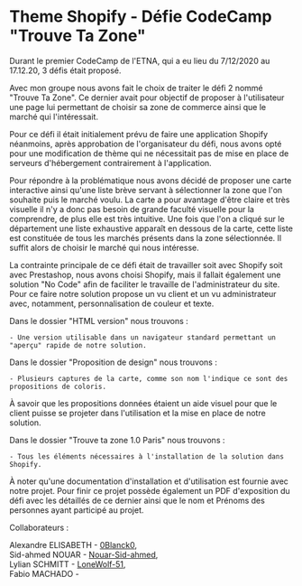 # Theme Shopify - Défie CodeCamp "Trouve Ta Zone"

Durant le premier CodeCamp de l'ETNA, qui a eu lieu du 7/12/2020 au 17.12.20, 3 défis était proposé. 

Avec mon groupe nous avons fait le choix de traiter le défi 2 nommé "Trouve Ta Zone". 
Ce dernier avait pour objectif de proposer à l'utilisateur une page lui permettant de choisir sa zone de commerce ainsi que le marché qui l'intéressait. 

Pour ce défi il était initialement prévu de faire une application Shopify néanmoins, après approbation de l'organisateur du défi, nous avons opté pour une modification de thème qui ne nécessitait pas de mise en place de serveurs d'hébergement contrairement à l'application.

Pour répondre à la problématique nous avons décidé de proposer une carte interactive ainsi qu'une liste brève servant à sélectionner la zone que l'on souhaite puis le marché voulu. 
La carte a pour avantage d'être claire et très visuelle il n'y a donc pas besoin de grande faculté visuelle pour la comprendre, de plus elle est très intuitive. 
Une fois que l'on a cliqué sur le département une liste exhaustive apparaît en dessous de la carte, cette liste est constituée de tous les marchés présents dans la zone sélectionnée. Il suffit alors de choisir le marché qui nous intéresse.

La contrainte principale de ce défi était de travailler soit avec Shopify soit avec Prestashop, nous avons choisi Shopify, mais il fallait également une solution "No Code" afin de faciliter le travaille de l'administrateur du site.
Pour ce faire notre solution propose un vu client et un vu administrateur avec, notamment, personnalisation de couleur et texte.

Dans le dossier "HTML version" nous trouvons :

    - Une version utilisable dans un navigateur standard permettant un "aperçu" rapide de notre solution.


Dans le dossier "Proposition de design" nous trouvons : 
    
    - Plusieurs captures de la carte, comme son nom l'indique ce sont des propositions de coloris.

À savoir que les propositions données étaient un aide visuel pour que le client puisse se projeter dans l'utilisation et la mise en place de notre solution.

Dans le dossier "Trouve ta zone 1.0 Paris" nous trouvons :

    - Tous les éléments nécessaires à l'installation de la solution dans Shopify.

À noter qu'une documentation d'installation et d'utilisation est fournie avec notre projet.
Pour finir ce projet possède également un PDF d'exposition du défi avec les détaillés de ce dernier ainsi que le nom et Prénoms des personnes ayant participé au projet.


Collaborateurs :

Alexandre ELISABETH - [0Blanck0](https://github.com/0Blanck0/),  
Sid-ahmed NOUAR - [Nouar-Sid-ahmed](https://github.com/Nouar-Sid-ahmed/),  
Lylian SCHMITT - [LoneWolf-51](https://github.com/LoneWolf-51/),  
Fabio MACHADO - [](https://github.com/0Blanck0/Theme-Shopify)  
